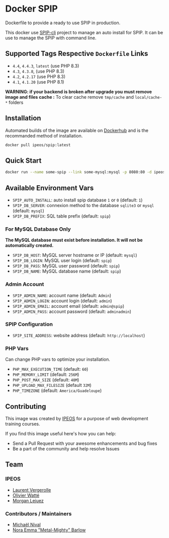 # Docker SPIP

Dockerfile to provide a ready to use SPIP in production.

This docker use [SPIP-cli](https://contrib.spip.net/SPIP-Cli) project to manage an auto install for SPIP. It can be use to manage the SPIP with command line.

## Supported Tags Respective `Dockerfile` Links

- `4.4`, `4.4.3`, `latest` (use PHP 8.3)
- `4.3`, `4.3.8`, (use PHP 8.3)
- `4.2`, `4.2.17` (use PHP 8.3)
- `4.1`, `4.1.20` (use PHP 8.1)

**WARNING: if your backend is broken after upgrade you must remove image and files cache :**
To clear cache remove `tmp/cache` and `local/cache-*` folders

## Installation

Automated builds of the image are available on [Dockerhub](https://hub.docker.com/r/ipeos/spip/) and is the recommanded method of installation.

```bash
docker pull ipeos/spip:latest
```

## Quick Start

```bash
docker run --name some-spip --link some-mysql:mysql -p 8080:80 -d ipeos/spip
```

## Available Environment Vars

- `SPIP_AUTO_INSTALL`: auto install spip database `1` or `0` (default: `1`)
- `SPIP_DB_SERVER`: connexion method to the database `sqlite3` or `mysql` (default: `mysql`)
- `SPIP_DB_PREFIX`: SQL table prefix (default: `spip`)

### For MySQL Database Only

**The MySQL database must exist before installation. It will not be automatically created.**

- `SPIP_DB_HOST`: MySQL server hostname or IP (default: `mysql`)
- `SPIP_DB_LOGIN`: MySQL user login (default: `spip`)
- `SPIP_DB_PASS`: MySQL user password (default: `spip`)
- `SPIP_DB_NAME`: MySQL database name (default: `spip`)

### Admin Account

- `SPIP_ADMIN_NAME`: account name (default: `Admin`)
- `SPIP_ADMIN_LOGIN`: account login (default: `admin`)
- `SPIP_ADMIN_EMAIL`: account email (default: `admin@spip`)
- `SPIP_ADMIN_PASS`: account password (default: `adminadmin`)

### SPIP Configuration

- `SPIP_SITE_ADDRESS`: website address (default: `http://localhost`)

### PHP Vars

Can change PHP vars to optimize your installation.

- `PHP_MAX_EXECUTION_TIME` (default: `60`)
- `PHP_MEMORY_LIMIT` (default: `256M`)
- `PHP_POST_MAX_SIZE` (default: `40M`)
- `PHP_UPLOAD_MAX_FILESIZE` (default `32M`)
- `PHP_TIMEZONE` (default: `America/Guadeloupe`)

## Contributing

This image was created by [IPEOS](http://www.ipeos.com) for a purpose of web development training courses.

If you find this image useful here's how you can help:

- Send a Pull Request with your awesome enhancements and bug fixes
- Be a part of the community and help resolve Issues

## Team

### IPEOS

- [Laurent Vergerolle](https://github.com/psychoz971/)
- [Olivier Watté](https://github.com/owatte/)
- [Morgan Lejuez](https://github.com/Kanaima/)

### Contributors / Maintainers

- [Michaël Nival](https://github.com/mnival)
- [Nora Emma "Metal-Mighty" Barlow](https://github.com/Metal-Mighty)
